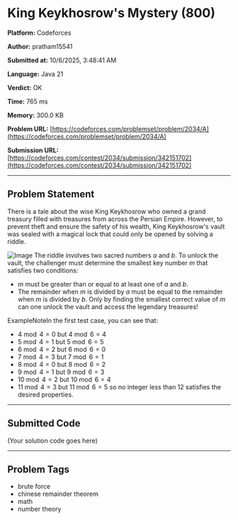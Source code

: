 
# King Keykhosrow's Mystery (800)

**Platform:** Codeforces  

**Author:** pratham15541  

**Submitted at:** 10/6/2025, 3:48:41 AM  

**Language:** Java 21  

**Verdict:** OK  

**Time:** 765 ms  

**Memory:** 300.0 KB  

**Problem URL:** [https://codeforces.com/problemset/problem/2034/A](https://codeforces.com/problemset/problem/2034/A)  

**Submission URL:** [https://codeforces.com/contest/2034/submission/342151702](https://codeforces.com/contest/2034/submission/342151702)  

---

## Problem Statement
There is a tale about the wise King Keykhosrow who owned a grand treasury filled with treasures from across the Persian Empire. However, to prevent theft and ensure the safety of his wealth, King Keykhosrow's vault was sealed with a magical lock that could only be opened by solving a riddle.

 ![Image](https://espresso.codeforces.com/02ff1013de2c71e8f78fd7d74b43bd365dcc6a3b.webp) The riddle involves two sacred numbers $a$ and $b$. To unlock the vault, the challenger must determine the smallest key number $m$ that satisfies two conditions: 

 
*  $m$ must be greater than or equal to at least one of $a$ and $b$. 
*  The remainder when $m$ is divided by $a$ must be equal to the remainder when $m$ is divided by $b$. Only by finding the smallest correct value of $m$ can one unlock the vault and access the legendary treasures!

ExampleNoteIn the first test case, you can see that: 

 
*  $4 \bmod 4 = 0$ but $4 \bmod 6 = 4$ 
*  $5 \bmod 4 = 1$ but $5 \bmod 6 = 5$ 
*  $6 \bmod 4 = 2$ but $6 \bmod 6 = 0$ 
*  $7 \bmod 4 = 3$ but $7 \bmod 6 = 1$ 
*  $8 \bmod 4 = 0$ but $8 \bmod 6 = 2$ 
*  $9 \bmod 4 = 1$ but $9 \bmod 6 = 3$ 
*  $10 \bmod 4 = 2$ but $10 \bmod 6 = 4$ 
*  $11 \bmod 4 = 3$ but $11 \bmod 6 = 5$  so no integer less than $12$ satisfies the desired properties.

---

## Submitted Code
(Your solution code goes here)

---

## Problem Tags
- brute force
- chinese remainder theorem
- math
- number theory
